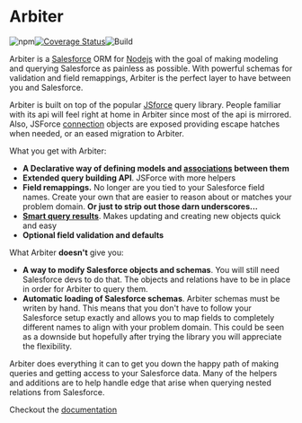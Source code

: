 # Arbiter

![npm](https://img.shields.io/npm/v/arbiter-salesforce.svg)[![Coverage Status](https://coveralls.io/repos/github/skbolton/Arbiter/badge.svg?branch=master)](https://coveralls.io/github/skbolton/Arbiter?branch=2.0)![Build](https://travis-ci.org/skbolton/Arbiter.svg?branch=2.0)

Arbiter is a <a href="https://www.salesforce.com/" target="_blank">Salesforce</a> ORM for <a href="https://nodejs.org" target="_blank">Nodejs</a> with the goal of making modeling and querying Salesforce as painless as possible. With powerful schemas for validation and field remappings, Arbiter is the perfect layer to have between you and Salesforce.

Arbiter is built on top of the popular <a href="https://jsforce.github.io/" target="_blank">JSforce</a> query library. People familiar with its api will feel right at home in Arbiter since most of the api is mirrored. Also, JSForce <a href="https://jsforce.github.io/document/#query" target="_blank">connection</a> objects are exposed providing escape hatches when needed, or an eased migration to Arbiter.

What you get with Arbiter:

* **A Declarative way of defining models and [associations](#associations) between them**
* **Extended query building API**. JSForce with more helpers
* **Field remappings.** No longer are you tied to your Salesforce field names. Create your own that are easier to reason about or matches your problem domain. __Or just to strip out those darn underscores...__
* [**Smart query results**](#grunts). Makes updating and creating new objects quick and easy
* **Optional field validation and defaults**

What Arbiter **doesn't** give you:

* **A way to modify Salesforce objects and schemas**. You will still need Salesforce devs to do that. The objects and relations have to be in place in order for Arbiter to query them.
* **Automatic loading of Salesforce schemas**. Arbiter schemas must be writen by hand. This means that you don't have to follow your Salesforce setup exactly and allows you to map fields to completely different names to align with your problem domain. This could be seen as a downside but hopefully after trying the library you will appreciate the flexibility.

Arbiter does everything it can to get you down the happy path of making queries and getting access to your Salesforce data. Many of the helpers and additions are to help handle edge that arise when querying nested relations from Salesforce.

Checkout the [documentation](https://skbolton.github.io/Arbiter)
